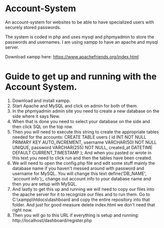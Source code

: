 # Account-System
An account-system for websites to be able to have specialized users with securely stored passwords.

The system is coded in php and uses mysql and phpmyadmin to store the passwords and usernames. 
I am using xampp to have an apache and mysql server. 

Download xampp here: https://www.apachefriends.org/index.html

# Guide to get up and running with the Account System.

1. Download and install xampp.
2. Start Apache and MySQL and click on admin for both of them.
3. In the phpmyadmin admin site you need to create a new database on the side where it says New.
4. When that is done you need to select your database on the side and then click SQL on the top row. 
5. Then you will need to execute this string to create the appropriate tables needed for the accounts:
 CREATE TABLE users (
    id INT NOT NULL PRIMARY KEY AUTO_INCREMENT,
    username VARCHAR(50) NOT NULL UNIQUE,
    password VARCHAR(255) NOT NULL,
    created_at DATETIME DEFAULT CURRENT_TIMESTAMP
);
And when you pasted or wrote in this text you need to click run and then the tables have been created.
6. We will need to open the config.php file and edit some stuff mainly the database name if you haven't messed around with password and username for MySQL. You will change this text define('DB_NAME', 'account info');, change out account info to your database name and then you are setup with MySQL.
7. And lastly to get this up and running we will need to copy our files into the apache server for it to recognize our files and to run them. Go to C:\xampp\htdocs\dashboard and copy the entire repository into that folder. And just for good measure delete index.html we don't need that right now. 
8. Then you will go to this URL if everything is setup and running: http://localhost/dashboard/register.php
